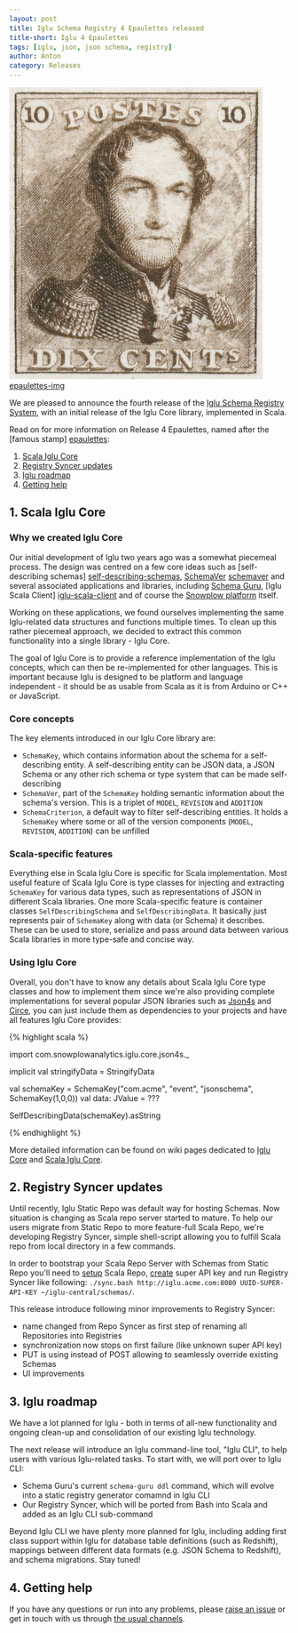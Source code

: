 ```yaml
---
layout: post
title: Iglu Schema Registry 4 Epaulettes released
title-short: Iglu 4 Epaulettes
tags: [iglu, json, json schema, registry]
author: Anton
category: Releases
---
```


![epaulettes-img] [epaulettes-img]

We are pleased to announce the fourth release of the [Iglu Schema Registry System][iglu-repo], with an initial release of the Iglu Core library, implemented in Scala.

Read on for more information on Release 4 Epaulettes, named after the [famous stamp] [epaulettes]:

1. [Scala Iglu Core](/blog/2016/05/05/iglu-schema-registry-system-4-epaulettes-released/#core)
2. [Registry Syncer updates](/blog/2016/05/05/iglu-schema-registry-system-4-epaulettes-released/#syncer)
3. [Iglu roadmap](/blog/2016/05/05/iglu-schema-registry-system-4-epaulettes-released/#roadmap)
4. [Getting help](/blog/2016/04/24/snowplow-golang-tracker-0.1.0-released/#help)

<!--more-->

<h2 id="iglu-core">1. Scala Iglu Core</h2>

<h3 id="iglu-core-why">Why we created Iglu Core</h3>

Our initial development of Iglu two years ago was a somewhat piecemeal process. The design was centred on a few core ideas such as [self-describing schemas] [self-describing-schemas], [SchemaVer] [schemaver] and several associated applications and libraries, including [Schema Guru][schema-guru], [Iglu Scala Client] [iglu-scala-client] and of course the [Snowplow platform][snowplow] itself.

Working on these applications, we found ourselves implementing the same Iglu-related data structures and functions multiple times. To clean up this rather piecemeal approach, we decided to extract this common functionality into a single library - Iglu Core.

The goal of Iglu Core is to provide a reference implementation of the Iglu concepts, which can then be re-implemented for other languages. This is important because Iglu is designed to be platform and language independent - it should be as usable from Scala as it is from Arduino or C++ or JavaScript.

<h3 id="iglu-core-core">Core concepts</h3>

The key elements introduced in our Iglu Core library are:

* `SchemaKey`, which contains information about the schema for a self-describing entity. A self-describing entity can be JSON data, a JSON Schema or any other rich schema or type system that can be made self-describing
* `SchemaVer`, part of the `SchemaKey` holding semantic information about the schema's version. This is a triplet of `MODEL`, `REVISION` and `ADDITION`
* `SchemaCriterion`, a default way to filter self-describing entities. It holds a `SchemaKey` where some or all of the version components (`MODEL`, `REVISION`, `ADDITION`) can be unfilled

<h3 id="iglu-core-scala">Scala-specific features</h3>

Everything else in Scala Iglu Core is specific for Scala implementation.
Most useful feature of Scala Iglu Core is type classes for injecting and extracting `SchemaKey` for various data types, such as representations of JSON in different Scala libraries.
One more Scala-specific feature is container classes `SelfDescribingSchema` and `SelfDescribingData`.
It basically just represents pair of `SchemaKey` along with data (or Schema) it describes.
These can be used to store, serialize and pass around data between various Scala libraries in more type-safe and concise way.

<h3 id="iglu-core-usage">Using Iglu Core</h3>

Overall, you don't have to know any details about Scala Iglu Core type classes and how to implement them since we're also providing complete implementations for several popular JSON libraries such as [Json4s][json4s] and [Circe][circe], you can just include them as dependencies to your projects and have all features Iglu Core provides:

{% highlight scala %}

import com.snowplowanalytics.iglu.core.json4s._

implicit val stringifyData = StringifyData

val schemaKey = SchemaKey("com.acme", "event", "jsonschema", SchemaKey(1,0,0))
val data: JValue = ???

SelfDescribingData(schemaKey).asString

{% endhighlight %}

More detailed information can be found on wiki pages dedicated to [Iglu Core][iglu-core] and [Scala Iglu Core][scala-iglu-core].

<h2 id="syncer">2. Registry Syncer updates</h2>

Until recently, Iglu Static Repo was default way for hosting Schemas. Now situation is changing as Scala repo server started to mature.
To help our users migrate from Static Repo to more feature-full Scala Repo, we're developing Registry Syncer, simple shell-script allowing you to fulfill Scala repo from local directory in a few commands.

In order to bootstrap your Scala Repo Server with Schemas from Static Repo you'll need to [setup][setup-scala-repo] Scala Repo, [create][super-api-key] super API key and run Registry Syncer like following: `./sync.bash http://iglu.acme.com:8080 UUID-SUPER-API-KEY ~/iglu-central/schemas/`.

This release introduce following minor improvements to Registry Syncer:

* name changed from Repo Syncer as first step of renaming all Repositories into Registries
* synchronization now stops on first failure (like unknown super API key)
* PUT is using instead of POST allowing to seamlessly override existing Schemas
* UI improvements

<h2 id="roadmap">3. Iglu roadmap</h2>

We have a lot planned for Iglu - both in terms of all-new functionality and ongoing clean-up and consolidation of our existing Iglu technology.

The next release will introduce an Iglu command-line tool, "Iglu CLI", to help users with various Iglu-related tasks. To start with, we will port over to Iglu CLI:

* Schema Guru's current `schema-guru ddl` command, which will evolve into a static registry generator comamnd in Iglu CLI
* Our Registry Syncer, which will be ported from Bash into Scala and added as an Iglu CLI sub-command

Beyond Iglu CLI we have plenty more planned for Iglu, including adding first class support within Iglu for database table definitions (such as Redshift), mappings between different data formats (e.g. JSON Schema to Redshift), and schema migrations. Stay tuned!

<h2 id="help">4. Getting help</h2>

If you have any questions or run into any problems, please [raise an issue][issues] or get in touch with us through [the usual channels][talk-to-us].

[epaulettes]: https://en.wikipedia.org/wiki/Epaulettes_(stamp)
[epaulettes-img]: /assets/img/blog/2016/05/epaulette.jpg

[snowplow]: https://github.com/snowplow/snowplow
[schema-guru]: https://github.com/snowplow/schema-guru
[iglu-scala-client]: https://github.com/snowplow/iglu-scala-client
[json4s]: http://json4s.org/
[circe]: https://github.com/travisbrown/circe

[self-describing-schemas]: https://github.com/snowplow/iglu/wiki/Self-describing-JSON-Schemas
[schemaver]: https://github.com/snowplow/iglu/wiki/SchemaVer
[iglu-core]: https://github.com/snowplow/iglu/wiki/Iglu-core
[scala-iglu-core]: https://github.com/snowplow/iglu/wiki/Scala-iglu-core
[setup-scala-repo]: https://github.com/snowplow/iglu/wiki/Scala-repo-server-setup
[super-api-key]: https://github.com/snowplow/iglu/wiki/Create-the-super-API-key

[iglu-repo]: https://github.com/snowplow/iglu
[issues]: https://github.com/snowplow/snowplow/iglu
[talk-to-us]: https://github.com/snowplow/snowplow/wiki/Talk-to-us

